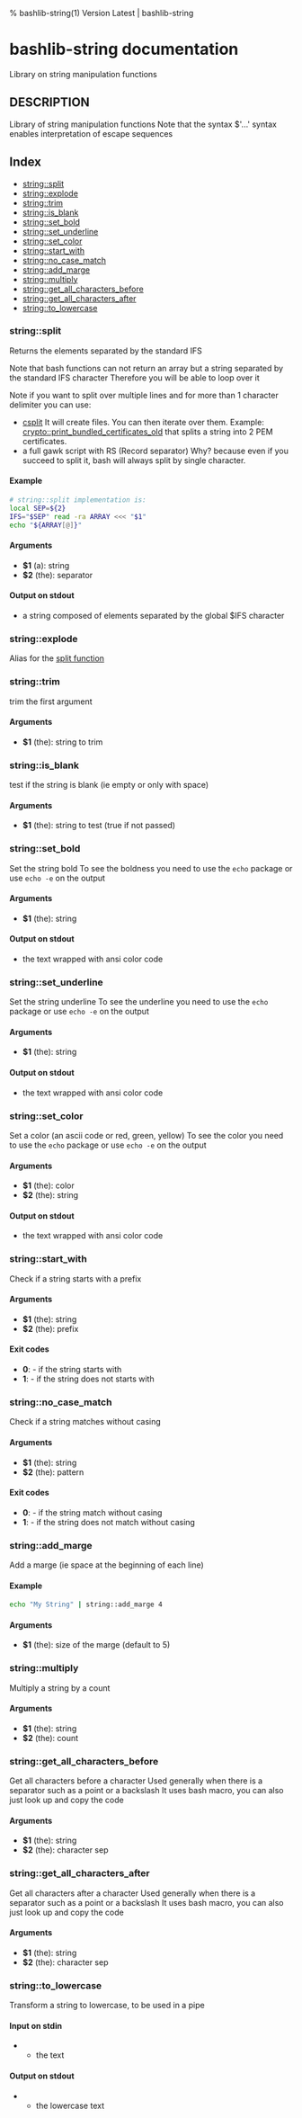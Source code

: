 % bashlib-string(1) Version Latest | bashlib-string
# bashlib-string documentation

Library on string manipulation functions

## DESCRIPTION

Library of string manipulation functions
Note that the syntax $'...' syntax enables interpretation of escape sequences

## Index

* [string::split](#stringsplit)
* [string::explode](#stringexplode)
* [string::trim](#stringtrim)
* [string::is_blank](#stringis_blank)
* [string::set_bold](#stringset_bold)
* [string::set_underline](#stringset_underline)
* [string::set_color](#stringset_color)
* [string::start_with](#stringstart_with)
* [string::no_case_match](#stringno_case_match)
* [string::add_marge](#stringadd_marge)
* [string::multiply](#stringmultiply)
* [string::get_all_characters_before](#stringget_all_characters_before)
* [string::get_all_characters_after](#stringget_all_characters_after)
* [string::to_lowercase](#stringto_lowercase)

### string::split

Returns the elements separated by the standard IFS

Note that bash functions can not return an array but a string separated by the standard IFS character
Therefore you will be able to loop over it

Note if you want to split over multiple lines and for more than 1 character delimiter
you can use:
* [csplit](https://www.gnu.org/software/coreutils/manual/html_node/csplit-invocation.html#csplit-invocation)
It will create files. You can then iterate over them.
Example: [crypto::print_bundled_certificates_old](https://github.com/gerardnico/bash-lib/lib/bashlib-crypto.sh) that splits a string into 2 PEM certificates.
* a full gawk script with RS (Record separator)
Why? because even if you succeed to split it, bash will always split by single character.

#### Example

```bash
# string::split implementation is:
local SEP=${2}
IFS="$SEP" read -ra ARRAY <<< "$1"
echo "${ARRAY[@]}"
```

#### Arguments

* **$1** (a): string
* **$2** (the): separator

#### Output on stdout

* a string composed of elements separated by the global $IFS character

### string::explode

Alias for the [split function](#split)

### string::trim

trim the first argument

#### Arguments

* **$1** (the): string to trim

### string::is_blank

test if the string is blank (ie empty or only with space)

#### Arguments

* **$1** (the): string to test (true if not passed)

### string::set_bold

Set the string bold
To see the boldness you need to use the `echo` package or use `echo -e` on the output

#### Arguments

* **$1** (the): string

#### Output on stdout

* the text wrapped with ansi color code

### string::set_underline

Set the string underline
To see the underline you need to use the `echo` package or use `echo -e` on the output

#### Arguments

* **$1** (the): string

#### Output on stdout

* the text wrapped with ansi color code

### string::set_color

Set a color (an ascii code or red, green, yellow)
To see the color you need to use the `echo` package or use `echo -e` on the output

#### Arguments

* **$1** (the): color
* **$2** (the): string

#### Output on stdout

* the text wrapped with ansi color code

### string::start_with

Check if a string starts with a prefix

#### Arguments

* **$1** (the): string
* **$2** (the): prefix

#### Exit codes

* **0**: - if the string starts with
* **1**: - if the string does not starts with

### string::no_case_match

Check if a string matches without casing

#### Arguments

* **$1** (the): string
* **$2** (the): pattern

#### Exit codes

* **0**: - if the string match without casing
* **1**: - if the string does not match without casing

### string::add_marge

Add a marge (ie space at the beginning of each line)

#### Example

```bash
echo "My String" | string::add_marge 4
```

#### Arguments

* **$1** (the): size of the marge (default to 5)

### string::multiply

Multiply a string by a count

#### Arguments

* **$1** (the): string
* **$2** (the): count

### string::get_all_characters_before

Get all characters before a character
Used generally when there is a separator such as a point or a backslash
It uses bash macro, you can also just look up and copy the code

#### Arguments

* **$1** (the): string
* **$2** (the): character sep

### string::get_all_characters_after

Get all characters after a character
Used generally when there is a separator such as a point or a backslash
It uses bash macro, you can also just look up and copy the code

#### Arguments

* **$1** (the): string
* **$2** (the): character sep

### string::to_lowercase

Transform a string to lowercase, to be used in a pipe

#### Input on stdin

* - the text

#### Output on stdout

* - the lowercase text

